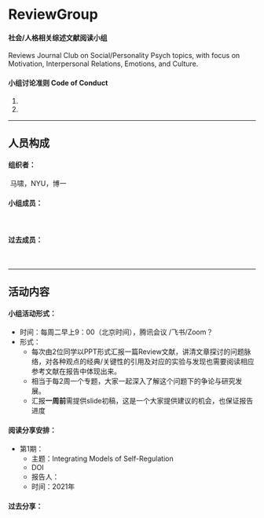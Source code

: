 # ReviewGroup
#### 社会/人格相关综述文献阅读小组

Reviews Journal Club on Social/Personality Psych topics, with focus on Motivation, Interpersonal Relations, Emotions, and Culture.



#### 小组讨论准则 Code of Conduct

1. 
2. 



---

## 人员构成

#### 组织者：

​				马啸，NYU，博一

#### 小组成员：

​				

#### 过去成员：

​				

---



## 活动内容

#### 小组活动形式：

- 时间：每周二早上9：00（北京时间），腾讯会议 /飞书/Zoom？
- 形式：
  - 每次由2位同学以PPT形式汇报一篇Review文献，讲清文章探讨的问题脉络，对各种观点的经典/关键性的引用及对应的实验与发现也需要阅读相应参考文献在报告中体现出来。
  - 相当于每2周一个专题，大家一起深入了解这个问题下的争论与研究发展。
  - 汇报**一周前**需提供slide初稿，这是一个大家提供建议的机会，也保证报告进度



#### 阅读分享安排：

- 第1期：
  - 主题：Integrating Models of Self-Regulation
  - DOI
  - 报告人：
  - 时间：2021年



#### 过去分享：





